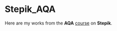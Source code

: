 # Stepik_AQA #
Here are my works from the **AQA** [course](https://stepik.org/course/575/syllabus) on **Stepik**.

